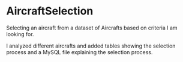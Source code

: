 # AircraftSelection
Selecting an aircraft from a dataset of Aircrafts based on criteria I am looking for.

I analyzed different aircrafts and added tables showing the selection process and a MySQL file explaining the selection process.
